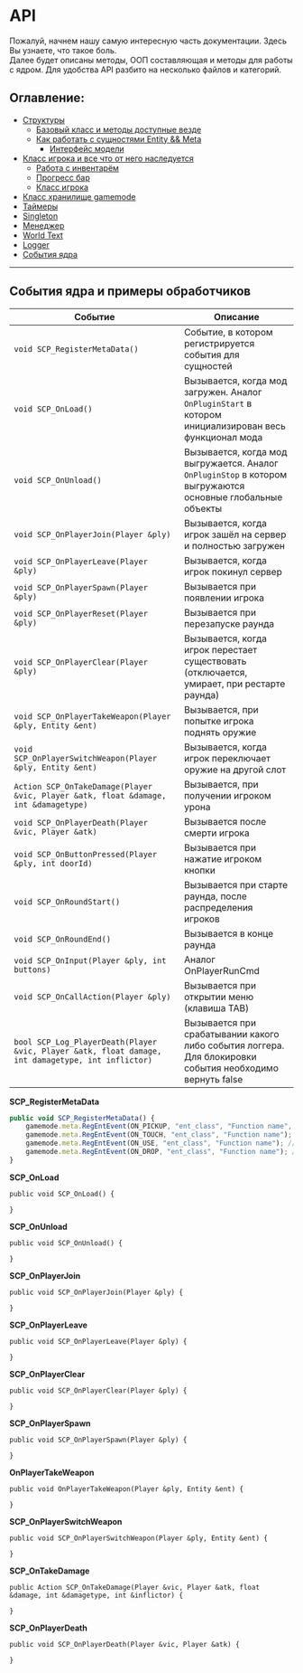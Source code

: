 # API

Пожалуй, начнем нашу самую интересную часть документации. Здесь Вы узнаете, что такое боль.  
Далее будет описаны методы, ООП составляющая и методы для работы с ядром. Для удобства API разбито на несколько файлов и категорий.

## Оглавление:  
- [Структуры]()  
  - [Базовый класс и методы доступные везде]()
  - [Как работать с сущностями Entity && Meta](/docs/API/RU/Entity.md)
    - [Интерфейс модели](/docs/API/RU/Entity/Model.md)
- [Класс игрока и все что от него наследуется](/docs/API/RU/Player.md)
  - [Работа с инвентарём](/docs/API/RU/Player/Inventory.md)
  - [Прогресс бар](/docs/API/RU/Player/Progress.md)
  - [Класс игрока](/docs/API/RU/Player/Class.md)
- [Класс хранилище gamemode]()
- [Таймеры]()
- [Singleton]()
- [Менеджер]()
- [World Text]()
- [Logger]()
- [События ядра](/docs/%5BRU%5D%20API.md#%D0%BE%D0%BF%D0%B8%D1%81%D0%B0%D0%BD%D0%B8%D1%8F-%D1%84%D1%83%D0%BD%D0%BA%D1%86%D0%B8%D0%B9-%D0%B8-%D1%81%D0%BE%D0%B1%D1%8B%D1%82%D0%B8%D0%B9-%D1%8F%D0%B4%D1%80%D0%B0)

------------------

## События ядра и примеры обработчиков

| Событие       | Описание |
| ------------- | ---------|
| `void SCP_RegisterMetaData()` | Событие, в котором регистрируется события для сущностей  |
| `void SCP_OnLoad()` | Вызывается, когда мод загружен. Аналог `OnPluginStart` в котором инициализирован весь функционал мода  |
| `void SCP_OnUnload()` | Вызывается, когда мод выгружается. Аналог `OnPluginStop` в котором выгружаются основные глобальные объекты |
| `void SCP_OnPlayerJoin(Player &ply)` | Вызывается, когда игрок зашёл на сервер и полностью загружен  |
| `void SCP_OnPlayerLeave(Player &ply)` | Вызывается, когда игрок покинул сервер  |
| `void SCP_OnPlayerSpawn(Player &ply)` | Вызывается при появлении игрока  |
| `void SCP_OnPlayerReset(Player &ply)` | Вызывается при перезапуске раунда  |
| `void SCP_OnPlayerClear(Player &ply)` | Вызывается, когда игрок перестает существовать (отключается, умирает, при рестарте раунда)  |
| `void SCP_OnPlayerTakeWeapon(Player &ply, Entity &ent)` | Вызывается, при попытке игрока поднять оружие  |
| `void SCP_OnPlayerSwitchWeapon(Player &ply, Entity &ent)` | Вызывается, когда игрок переключает оружие на другой слот  |
| `Action SCP_OnTakeDamage(Player &vic, Player &atk, float &damage, int &damagetype)` | Вызывается, при получении игроком урона  |
| `void SCP_OnPlayerDeath(Player &vic, Player &atk)` | Вызывается после смерти игрока  |
| `void SCP_OnButtonPressed(Player &ply, int doorId)` | Вызывается при нажатие игроком кнопки  |
| `void SCP_OnRoundStart()` | Вызывается при старте раунда, после распределения игроков  |
| `void SCP_OnRoundEnd()` | Вызывается в конце раунда  |
| `void SCP_OnInput(Player &ply, int buttons)` | Аналог OnPlayerRunCmd  |
| `void SCP_OnCallAction(Player &ply)` | Вызывается при открытии меню (клавиша TAB)  |
| `bool SCP_Log_PlayerDeath(Player &vic, Player &atk, float damage, int damagetype, int inflictor)` | Вызывается при срабатывании какого либо события логгера. Для блокировки события необходимо вернуть false  |

**SCP_RegisterMetaData**

```js
public void SCP_RegisterMetaData() {
    gamemode.meta.RegEntEvent(ON_PICKUP, "ent_class", "Function name", true); // arg1 Player, arg2 Entity
    gamemode.meta.RegEntEvent(ON_TOUCH, "ent_class", "Function name"); // arg1 Entity, arg2 Entity
    gamemode.meta.RegEntEvent(ON_USE, "ent_class", "Function name"); // arg1 Player, arg2 Entity
    gamemode.meta.RegEntEvent(ON_DROP, "ent_class", "Function name"); // arg1 Player, arg2 Entity
}
```

**SCP_OnLoad**

```sp
public void SCP_OnLoad() {
    
}
```

**SCP_OnUnload**

```sp
public void SCP_OnUnload() {
    
}
```

**SCP_OnPlayerJoin**

```sp
public void SCP_OnPlayerJoin(Player &ply) {
    
}
```

**SCP_OnPlayerLeave**

```sp
public void SCP_OnPlayerLeave(Player &ply) {
    
}
```

**SCP_OnPlayerClear**

```sp
public void SCP_OnPlayerClear(Player &ply) {
    
}
```

**SCP_OnPlayerSpawn**

```sp
public void SCP_OnPlayerSpawn(Player &ply) {
    
}
```

**OnPlayerTakeWeapon**

```sp
public void OnPlayerTakeWeapon(Player &ply, Entity &ent) {
    
}
```

**SCP_OnPlayerSwitchWeapon**

```sp
public void SCP_OnPlayerSwitchWeapon(Player &ply, Entity &ent) {
    
}
```

**SCP_OnTakeDamage**

```sp
public Action SCP_OnTakeDamage(Player &vic, Player &atk, float &damage, int &damagetype, int &inflictor) {
    
}
```

**SCP_OnPlayerDeath**

```sp
public void SCP_OnPlayerDeath(Player &vic, Player &atk) {

}
```